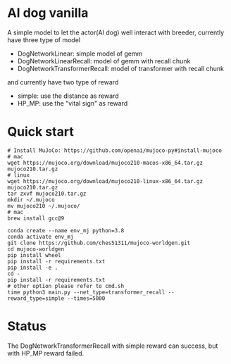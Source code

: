 # AI dog vanilla
A simple model to let the actor(AI dog) well interact with breeder, currently have three type of model
 - DogNetworkLinear: simple model of gemm
 - DogNetworkLinearRecall: model of gemm with recall chunk
 - DogNetworkTransformerRecall: model of transformer with recall chunk

and currently have two type of reward
 - simple: use the distance as reward
 - HP_MP: use the "vital sign" as reward

# Quick start
```
# Install MuJoCo: https://github.com/openai/mujoco-py#install-mujoco
# mac
wget https://mujoco.org/download/mujoco210-macos-x86_64.tar.gz mujoco210.tar.gz
# linux
wget https://mujoco.org/download/mujoco210-linux-x86_64.tar.gz mujoco210.tar.gz
tar zxvf mujoco210.tar.gz
mkdir ~/.mujoco
mv mujoco210 ~/.mujoco/
# mac
brew install gcc@9

conda create --name env_mj python=3.8
conda activate env_mj
git clone https://github.com/ches51311/mujoco-worldgen.git
cd mujoco-worldgen
pip install wheel
pip install -r requirements.txt
pip install -e .
cd -
pip install -r requirements.txt
# other option please refer to cmd.sh
time python3 main.py --net_type=transformer_recall --reward_type=simple --times=5000
```
# Status
The DogNetworkTransformerRecall with simple reward can success, but with HP_MP reward failed. 
